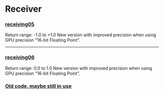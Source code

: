 # Receiver


### [receiving05](receiving05.md)
   Return range: -1.0 to +1.0 
   New version with improved precision when using GPU precision "16-bit Floating Point".
   
---
   
### [receiving06](receiving06.md)
   Return range: 0.0 to 1.0
   New version with improved precision when using GPU precision "16-bit Floating Point".


### [Old code, maybe still in use](old/README.md)